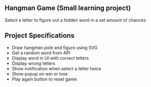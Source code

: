 ## Hangman Game (Small learning project)

Select a letter to figure out a hidden word in a set amount of chances

## Project Specifications

- Draw hangman pole and figure using SVG
- Get a random word from API
- Display word in UI with correct letters
- Display wrong letters
- Show notification when select a letter twice
- Show popup on win or lose
- Play again button to reset game
